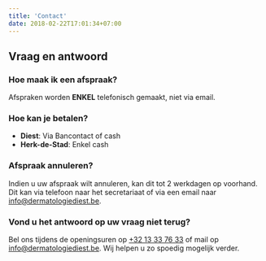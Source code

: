 ```yaml
---
title: 'Contact'
date: 2018-02-22T17:01:34+07:00
---
```


## Vraag en antwoord

### Hoe maak ik een afspraak?
Afspraken worden **ENKEL** telefonisch gemaakt, niet via email.

### Hoe kan je betalen?
* **Diest**: Via Bancontact of cash
* **Herk-de-Stad**: Enkel cash



### Afspraak annuleren?
Indien u uw afspraak wilt annuleren, kan dit tot 2 werkdagen op voorhand.
Dit kan via telefoon naar het secretariaat of via een email naar <info@dermatologiediest.be>.

### Vond u het antwoord op uw vraag niet terug?
Bel ons tijdens de openingsuren op [+32 13 33 76 33](tel:+3213337633) of mail op <info@dermatologiediest.be>. Wij helpen u zo spoedig mogelijk verder.
